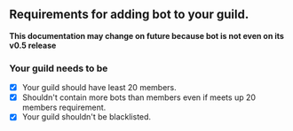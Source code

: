 ## Requirements for adding bot to your guild.

**This documentation may change on future because bot is not even on its v0.5 release**

### Your guild needs to be
- [x] Your guild should have least 20 members.
- [x] Shouldn't contain more bots than members even if meets up 20 members requirement.
- [x] Your guild shouldn't be blacklisted.
